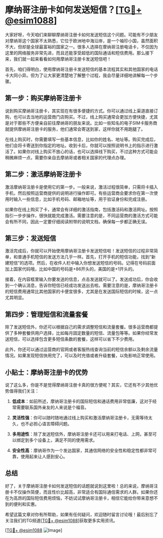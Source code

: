 # 摩纳哥注册卡如何发送短信？[[TG💪+ @esim1088](https://t.me/s/esim1088)]

大家好呀，今天咱们来聊聊摩纳哥注册卡如何发送短信这个问题。可能有不少朋友对摩纳哥这个国家不太熟悉，它位于欧洲地中海沿岸，是一个袖珍小国，虽然面积不大，但却是全球最富裕的国家之一。很多人选择在摩纳哥注册电话卡，不仅因为这里的网络服务非常先进，而且还能享受超低的国际通话和短信费用。那么接下来，我们就一起来看看如何用摩纳哥注册卡发送短信吧！

首先，咱们得明白，使用摩纳哥注册卡发送短信的基本流程其实和其他国家的电话卡大同小异。但为了让大家更清楚地了解整个过程，我会尽量详细地讲解每一个步骤。

## 第一步：购买摩纳哥注册卡

说到购买摩纳哥注册卡，其实现在有很多便捷的方式。你可以通过线上渠道直接订购，也可以去当地的运营商门店购买。不过，线上购买通常会更加方便快捷，尤其是对于那些不方便亲自前往摩纳哥的朋友来说。比如一些知名的电子SIM卡服务商就提供摩纳哥注册卡的服务，他们通常会寄送到家，这样你就不用跑腿了。

在线上购买时，你需要填写一些基本信息，比如你的姓名、地址等。购买完成后，他们会将卡寄送到你指定的地址。收到卡后，你就可以按照说明书上的指示进行激活了。如果你对线上购买不放心的话，也可以选择线下购买，不过这种方式可能会稍微麻烦一点，需要你亲自去摩纳哥或者相关国家的代理点办理。

## 第二步：激活摩纳哥注册卡

激活摩纳哥注册卡是使用它的第一步。一般来说，激活过程很简单，只需将卡插入手机，然后按照运营商提供的说明进行操作即可。有些运营商会要求你在第一次使用时输入一些信息，比如手机号码、邮箱地址等，用于验证身份和完成注册。

如果你在线上购买了卡，通常会有详细的激活指南，包括激活码和激活网址。按照指引一步步操作，很快就能完成激活。需要注意的是，不同运营商的激活方式可能会有所不同，因此一定要仔细阅读附带的说明文档，确保每一步都正确无误。

## 第三步：发送短信

激活完成后，你就可以开始使用摩纳哥注册卡发送短信啦！发送短信的过程非常简单，和普通手机短信的发送方法几乎一样。首先，打开手机的短信功能，找到“新建短信”的选项。然后，在收件人栏中输入你想发送短信的号码。记得在号码前面加上国家代码哦，比如中国的号码是+86开头的，美国的是+1开头的。

接着，在内容框里输入你要发送的信息，点击发送就可以了。发送成功后，你会收到一个确认消息，告诉你短信已经成功发送出去啦。需要注意的是，摩纳哥注册卡的短信费用通常比其他国家的卡便宜很多，尤其是在发送国际短信的时候，这一点尤其明显。

## 第四步：管理短信和流量套餐

除了发送短信外，你还可以根据自己的需求调整短信和流量套餐。很多运营商都提供了多种套餐供用户选择，比如每月固定数量的短信、流量包等等。如果你经常发送短信，可以选择包含更多短信条数的套餐，这样可以省下不少费用。

此外，你还可以通过运营商的官网或者客服热线查询当前的短信余额以及剩余流量情况。如果发现短信快用完了，可以及时充值或者升级套餐，以免影响正常使用。

## 小贴士：摩纳哥注册卡的优势

说了这么多，你是不是觉得摩纳哥注册卡真的很方便呢？其实，它还有不少其他优势值得我们关注：

1. **低成本**：如前所述，摩纳哥注册卡的国际短信和通话费用非常低廉，这对于经常需要联系国外亲友的人来说是个福音。
   
2. **灵活性强**：你可以随时随地通过线上购买和激活摩纳哥注册卡，无需等待太久，也不必担心语言障碍问题。

3. **多用途性**：除了发送短信外，摩纳哥注册卡还可以用来打电话、上网，甚至可以绑定到多个设备上，满足不同的使用需求。

4. **安全性高**：摩纳哥作为一个发达国家，其通信网络的安全性和稳定性都非常可靠，使用起来让人感到安心。

## 总结

好了，关于摩纳哥注册卡如何发送短信的话题就说到这里啦！总的来说，摩纳哥注册卡不仅操作简便，而且性价比超高，非常适合有国际通信需求的人群。如果你还在为高昂的国际短信费用烦恼，不妨试试摩纳哥注册卡，相信它能给你带来意想不到的便利和实惠。

希望这篇文章对你有所帮助，如果有任何疑问，欢迎随时留言讨论哦！最后别忘了关注我们的TG频道[[TG💪+ @esim1088](https://t.me/s/esim1088)]获取更多实用资讯。

[[TG💪+ @esim1088](https://t.me/s/esim1088) ![Image](https://i.postimg.cc/4NQfJmqS/Snipaste-2025-05-13-00-14-12.png)]